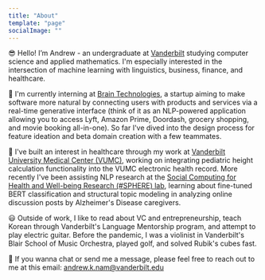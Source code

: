 ```yaml
---
title: "About"
template: "page"
socialImage: ""
---
```


😎 Hello! I’m Andrew - an undergraduate at [Vanderbilt](https://www.vanderbilt.edu) studying computer science and applied mathematics. I'm especially interested in the intersection of machine learning with linguistics, business, finance, and healthcare. 

🧠 I'm currently interning at [Brain Technologies](https://brain.ai/), a startup aiming to make software more natural by connecting users with products and services via a real-time generative interface (think of it as an NLP-powered application allowing you to access Lyft, Amazon Prime, Doordash, grocery shopping, and movie booking all-in-one). So far I've dived into the design process for feature ideation and beta domain creation with a few teammates. 

🏥 I've built an interest in healthcare through my work at [Vanderbilt University Medical Center (VUMC)](https://www.vumc.org/main/home), working on integrating pediatric height calculation functionality into the VUMC electronic health record. More recently I've been assisting NLP research at the [Social Computing for Health and Well-being Research (#SPHERE) lab](https://zjyin.github.io/spherelab/), learning about fine-tuned BERT classification and structural topic modeling in analyzing online discussion posts by Alzheimer's Disease caregivers. 

😃 Outside of work, I like to read about VC and entrepreneurship, teach Korean through Vanderbilt's Language Mentorship program, and attempt to play electric guitar. Before the pandemic, I was a violinist in Vanderbilt's Blair School of Music Orchestra, played golf, and solved Rubik's cubes fast.

📨 If you wanna chat or send me a message, please feel free to reach out to me at this email: andrew.k.nam@vanderbilt.edu